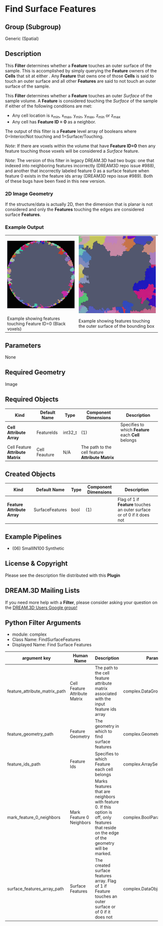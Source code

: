 # Find Surface Features

## Group (Subgroup)

Generic (Spatial)

## Description

This **Filter** determines whether a **Feature** touches an outer surface of the sample. This is accomplished by simply querying the **Feature** owners of the **Cells** that sit at either . Any **Feature** that owns one of those **Cells** is said to touch an outer surface and all other **Features** are said to not touch an outer surface of the sample.

This **Filter** determines whether a **Feature** touches an outer _Surface_ of the sample volume. A **Feature** is considered touching the _Surface_ of the sample if either of the following conditions are met:

+ Any cell location is x<sub>min</sub>, x<sub>max</sub>, y<sub>min</sub>, y<sub>max</sub>, z<sub>min</sub> or z<sub>max</sub>
+ Any cell has **Feature ID = 0** as a neighbor.

The output of this filter is a **Feature** level array of booleans where 0=Interior/Not touching and 1=Surface/Touching.

_Note_: If there are voxels within the volume that have **Feature ID=0** then any feature touching those voxels will be considered a _Surface_ feature.

_Note_: The version of this filter in legacy DREAM.3D had two bugs: one that indexed into neighboring features incorrectly (DREAM3D repo issue #988), and another that incorrectly labeled feature 0 as a surface feature when feature 0 exists in the feature ids array (DREAM3D repo issue #989). Both of these bugs have been fixed in this new version.

### 2D Image Geometry

If the structure/data is actually 2D, then the dimension that is planar is not considered and only the **Features** touching the edges are considered surface **Features**.

### Example Output

|  |   |
|-------|--------|
| ![FindSurfaceFeatures_Cylinder](Images/FindSurfaceFeatures_Cylinder.png) |  ![FindSurfaceFeatures_Square](Images/FindSurfaceFeatures_Square.png) |
| Example showing features touching Feature ID=0 (Black voxels) | Example showing features touching the outer surface of the bounding box |

## Parameters

None

## Required Geometry

Image

## Required Objects

| Kind | Default Name | Type | Component Dimensions | Description |
|------|--------------|------|----------------------|-------------|
| **Cell Attribute Array** | FeatureIds | int32_t | (1) | Specifies to which **Feature** each **Cell** belongs |
| Cell Feature **Attribute Matrix** | Cell Feauture | N/A | The path to the cell feature **Attribute Matrix** |

## Created Objects

| Kind | Default Name | Type | Component Dimensions | Description |
|------|--------------|------|----------------------|-------------|
| **Feature Attribute Array** | SurfaceFeatures | bool | (1) | Flag of 1 if **Feature** touches an outer surface or of 0 if it does not |

## Example Pipelines

+ (06) SmallIN100 Synthetic

## License & Copyright

Please see the description file distributed with this **Plugin**

## DREAM.3D Mailing Lists

If you need more help with a **Filter**, please consider asking your question on the [DREAM.3D Users Google group!](https://groups.google.com/forum/?hl=en#!forum/dream3d-users)


## Python Filter Arguments

+ module: complex
+ Class Name: FindSurfaceFeatures
+ Displayed Name: Find Surface Features

| argument key | Human Name | Description | Parameter Type |
|--------------|------------|-------------|----------------|
| feature_attribute_matrix_path | Cell Feature Attribute Matrix | The path to the cell feature attribute matrix associated with the input feature ids array | complex.DataGroupSelectionParameter |
| feature_geometry_path | Feature Geometry | The geometry in which to find surface features | complex.GeometrySelectionParameter |
| feature_ids_path | Feature Ids | Specifies to which Feature each cell belongs | complex.ArraySelectionParameter |
| mark_feature_0_neighbors | Mark Feature 0 Neighbors | Marks features that are neighbors with feature 0.  If this option is off, only features that reside on the edge of the geometry will be marked. | complex.BoolParameter |
| surface_features_array_path | Surface Features | The created surface features array. Flag of 1 if Feature touches an outer surface or of 0 if it does not | complex.DataObjectNameParameter |

